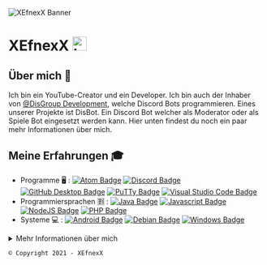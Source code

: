 ![XEfnexX Banner](http://assets.xefnexx.de/XEfunityBanner.jpg)

# XEfnexX <img src="https://user-images.githubusercontent.com/1303154/88677602-1635ba80-d120-11ea-84d8-d263ba5fc3c0.gif" width="28px" alt="hi">

## Über mich 📜
Ich bin ein YouTube-Creator und ein Developer.
Ich bin auch der Inhaber von <a href=https://github.com/DisGroup-Development>@DisGroup Development</a>, welche Discord Bots programmieren.
Eines unserer Projekte ist DisBot.
Ein Discord Bot welcher als Moderator oder als Spiele Bot eingesetzt werden kann.
Hier unten findest du noch ein paar mehr Informationen über mich.

## Meine Erfahrungen 🎓
- Programme 🖥 : [![Atom Badge](https://img.shields.io/badge/-Atom-2c2f33?style=for-the-badge&labelColor=black&logo=atom&logoColor=60b57e)](#)
                  [![Discord Badge](https://img.shields.io/badge/-Discord-2c2f33?style=for-the-badge&labelColor=black&logo=discord&logoColor=7289da)](#)
                  [![GitHub Desktop Badge](https://img.shields.io/badge/-GitHub_Desktop-2c2f33?style=for-the-badge&labelColor=black&logo=github&logoColor=333)](#)
                  [![PuTTy Badge](https://img.shields.io/badge/-PuTTy-2c2f33?style=for-the-badge&labelColor=black&logo=windows&logoColor=00a4ef)](#)
                  [![Visual Studio Code Badge](https://img.shields.io/badge/-Visual_Studio_Code-2c2f33?style=for-the-badge&labelColor=black&logo=windows&logoColor=00a4ef)](#)
- Programmiersprachen 🈹 : [![Java Badge](https://img.shields.io/badge/-Java-2c2f33?style=for-the-badge&labelColor=black&logo=java&logoColor=f89820)](#)
                            [![Javascript Badge](https://img.shields.io/badge/-Javascript-2c2f33?style=for-the-badge&labelColor=black&logo=javascript&logoColor=F0DB4F)](#)
                            [![NodeJS Badge](https://img.shields.io/badge/-Nodejs-2c2f33?style=for-the-badge&labelColor=black&logo=node.js&logoColor=3C873A)](#)
                            [![PHP Badge](https://img.shields.io/badge/-PHP-2c2f33?style=for-the-badge&labelColor=black&logo=php&logoColor=8993be)](#)
- Systeme 💻 : [![Android Badge](https://img.shields.io/badge/-Android-2c2f33?style=for-the-badge&labelColor=black&logo=android&logoColor=32DE84)](#)
                [![Debian Badge](https://img.shields.io/badge/-Debian-2c2f33?style=for-the-badge&labelColor=black&logo=debian&logoColor=d70a53)](#)
                [![Windows Badge](https://img.shields.io/badge/-Windows-2c2f33?style=for-the-badge&labelColor=black&logo=windows&logoColor=00a4ef)](#)

<details>
  
  <summary>
    Mehr Informationen über mich
  </summary>
  
  #### Social-Media 📱
  [![Discord Badge](https://img.shields.io/badge/-XEfnexX-7289da?style=for-the-badge&labelColor=7289da&logo=discord&logoColor=white)](http://url.xefnexx.de/Discord)
  [![Instagram Badge](https://img.shields.io/badge/-@xefnexx-e84393?style=for-the-badge&labelColor=e84393&logo=instagram&logoColor=white)](http://url.xefnexx.de/Instagram)
  [![Twitch Badge](https://img.shields.io/badge/-XEfnexX-6441a5?style=for-the-badge&labelColor=6441a5&logo=twitch&logoColor=white)](http://url.xefnexx.de/Twitch)
  [![Twitter Badge](https://img.shields.io/badge/-@XEfnexX-1ca0f1?style=for-the-badge&labelColor=1ca0f1&logo=twitter&logoColor=white)](http://url.xefnexx.de/Twitter)
  [![YouTube Badge](https://img.shields.io/badge/-XEfnexX-e74c3c?style=for-the-badge&labelColor=e74c3c&logo=youtube&logoColor=white)](http://url.xefnexx.de/YouTube)

  
  
  #### Meine Skills 🧬
  [![Most Used Language](https://github-readme-stats.vercel.app/api/top-langs/?username=XEfnexX&langs_count=8&theme=tokyonight)](#)
  
  #### GitHub Statistiken 📊
  [![XEfnexX GitHub Stats](https://github-readme-stats.vercel.app/api?username=XEfnexX&show_icons=true&theme=tokyonight&hide_title=true)](#)
  
</details>

```© Copyright 2021 - XEfnexX```
